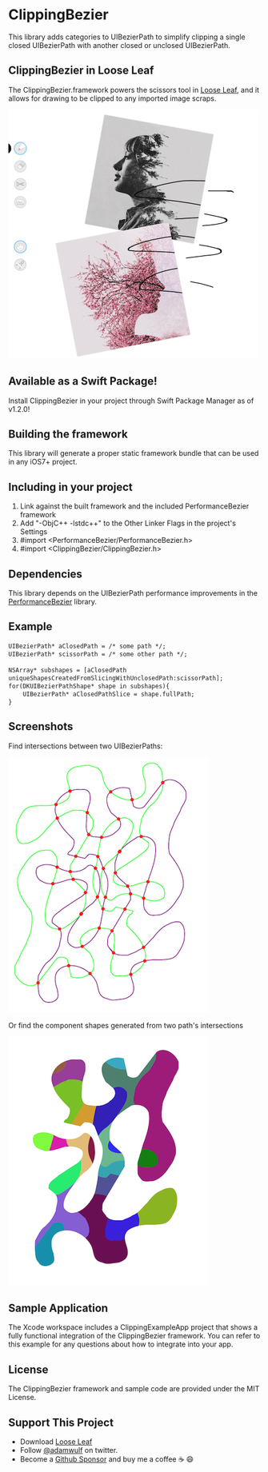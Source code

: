 ClippingBezier
===========

This library adds categories to UIBezierPath to simplify clipping a single closed UIBezierPath with another
closed or unclosed UIBezierPath.

## ClippingBezier in Loose Leaf

The ClippingBezier.framework powers the scissors tool in [Loose Leaf](http://getlooseleaf.com), and it allows
for drawing to be clipped to any imported image scraps.

![clipped-pen-example.png](clipped-pen-example.png)

## Available as a Swift Package!

Install ClippingBezier in your project through Swift Package Manager as of v1.2.0!

## Building the framework

This library will generate a proper static framework bundle that can be used in any iOS7+ project.

## Including in your project

1. Link against the built framework and the included PerformanceBezier framework
2. Add "-ObjC++ -lstdc++" to the Other Linker Flags in the project's Settings
3. #import <PerformanceBezier/PerformanceBezier.h>
4. #import <ClippingBezier/ClippingBezier.h>

## Dependencies

This library depends on the UIBezierPath performance improvements in the [PerformanceBezier](https://github.com/adamwulf/PerformanceBezier) library.

## Example

```
UIBezierPath* aClosedPath = /* some path */;
UIBezierPath* scissorPath = /* some other path */;

NSArray* subshapes = [aClosedPath uniqueShapesCreatedFromSlicingWithUnclosedPath:scissorPath];
for(DKUIBezierPathShape* shape in subshapes){
    UIBezierPath* aClosedPathSlice = shape.fullPath;
}
```

## Screenshots

Find intersections between two UIBezierPaths:

![intersection-example.png](intersection-example.png)

Or find the component shapes generated from two path's intersections

![scissor-example.png](scissor-example.png)


## Sample Application
The Xcode workspace includes a ClippingExampleApp project that shows a fully functional integration of the ClippingBezier framework. You can refer to this example for any questions about how to integrate into your app.


## License
The ClippingBezier framework and sample code are provided under the MIT License.


## Support This Project
- Download [Loose Leaf](https://itunes.apple.com/us/app/loose-leaf/id625659452?mt=8&uo=4&at=10lNUI)
- Follow [@adamwulf](http://twitter.com/adamwulf) on twitter.
- Become a [Github Sponsor](https://github.com/sponsors/adamwulf) and buy me a coffee ☕️ 😄
